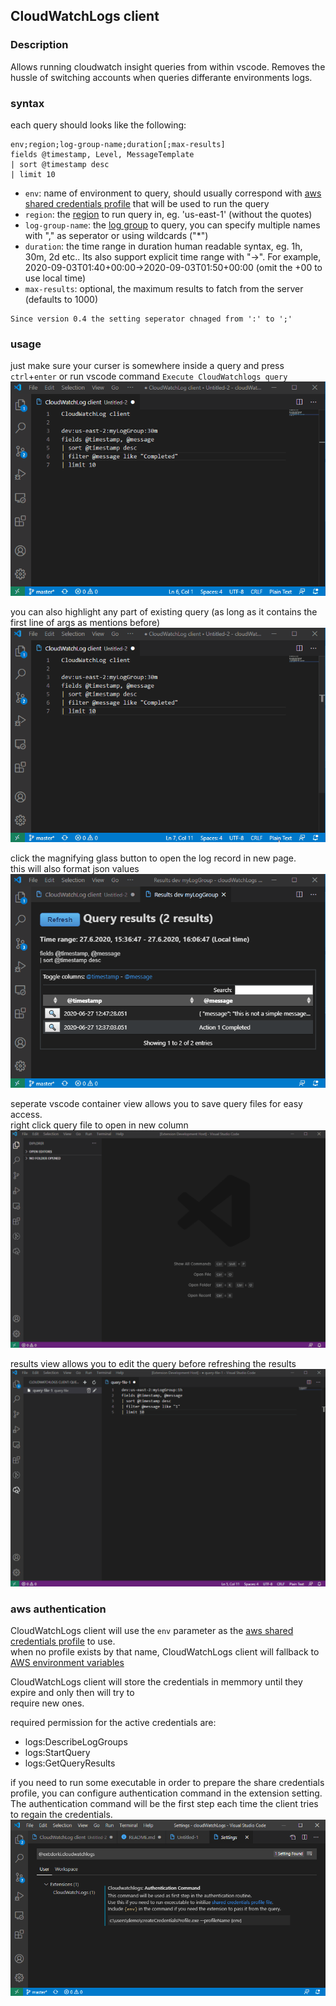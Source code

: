 ## CloudWatchLogs client
### Description
Allows running cloudwatch insight queries from within vscode.
Removes the hussle of switching accounts when queries differante environments logs.

### syntax
each query should looks like the following:
```
env;region;log-group-name;duration[;max-results]
fields @timestamp, Level, MessageTemplate
| sort @timestamp desc
| limit 10
```

- `env`: name of environment to query, should usually correspond with [aws shared credentials profile][1] that will be used to run the query
- `region`: the [region][3] to run query in, eg. 'us-east-1' (without the quotes)
- `log-group-name`: the [log group][2] to query, you can specify multiple names with "," as seperator or using wildcards ("*")
- `duration`: the time range in duration human readable syntax, eg. 1h, 30m, 2d etc.. Its also support explicit time range with "->". For example, 2020-09-03T01:40+00:00->2020-09-03T01:50+00:00 (omit the +00 to use local time)
- `max-results`: optional, the maximum results to fatch from the server (defaults to 1000)

~~~
Since version 0.4 the setting seperator chnaged from ':' to ';'
~~~

### usage
just make sure your curser is somewhere inside a query and press `ctrl`+`enter` or run vscode command `Execute CloudWatchlogs query`
![simpleQuery][simpleQuery]

you can also highlight any part of existing query (as long as it contains the first line of args as mentions before)
![selectedQuery][selectedQuery]

click the magnifying glass button to open the log record in new page.  
this will also format json values
![openLogRecord][openLogRecord]

seperate vscode container view allows you to save query files for easy access.  
right click query file to open in new column
![contianerView][contianerView]

results view allows you to edit the query before refreshing the results
![editQuery][editQuery]

### aws authentication
CloudWatchLogs client will use the `env` parameter as the [aws shared credentials profile][1] to use.  
when no profile exists by that name, CloudWatchLogs client will fallback to [AWS environment variables][4]  

CloudWatchLogs client will store the credentials in memmory until they expire and only then will try to  
require new ones.

required permission for the active credentials are:
- logs:DescribeLogGroups
- logs:StartQuery
- logs:GetQueryResults

if you need to run some executable in order to prepare the share credentials profile, you can configure 
authentication command in the extension setting. The authentication command will be the first step each time
the client tries to regain the credentials.
![settings][settings]


[1]: https://docs.aws.amazon.com/ses/latest/DeveloperGuide/create-shared-credentials-file.html
[2]: https://docs.aws.amazon.com/AmazonCloudWatch/latest/logs/Working-with-log-groups-and-streams.html
[3]: https://docs.aws.amazon.com/general/latest/gr/cwl_region.html
[4]: https://docs.aws.amazon.com/cli/latest/userguide/cli-configure-envvars.html#envvars-list

[simpleQuery]: https://github.com/dorki/vscode.cloudWatchLogs/blob/master/media/gifs/simpleQuery.gif?raw=true
[selectedQuery]: https://github.com/dorki/vscode.cloudWatchLogs/blob/master/media/gifs/selectedQuery.gif?raw=true 
[openLogRecord]: https://github.com/dorki/vscode.cloudWatchLogs/blob/master/media/gifs/openLogRecord.gif?raw=true 
[settings]: https://github.com/dorki/vscode.cloudWatchLogs/blob/master/media/gifs/settings.png?raw=true
[contianerView]: https://github.com/dorki/vscode.cloudWatchLogs/blob/master/media/gifs/contianerView.gif?raw=true
[editQuery]: https://github.com/dorki/vscode.cloudWatchLogs/blob/master/media/gifs/editQuery.gif?raw=true